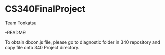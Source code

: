 # CS340FinalProject
Team Tonkatsu

-README!

To obtain dbcon.js file, please go to diagnostic folder in 340 repository and copy file onto 340 Project directory.
